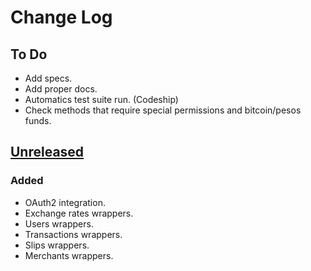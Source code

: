 
# Change Log

## To Do
- Add specs.
- Add proper docs.
- Automatics test suite run. (Codeship)
- Check methods that require special permissions and bitcoin/pesos funds.

## [Unreleased](unreleased)
### Added
- OAuth2 integration.
- Exchange rates wrappers.
- Users wrappers.
- Transactions wrappers.
- Slips wrappers.
- Merchants wrappers.

[unreleased]: http://https://github.com/coincovemx/api-client/tree/development
